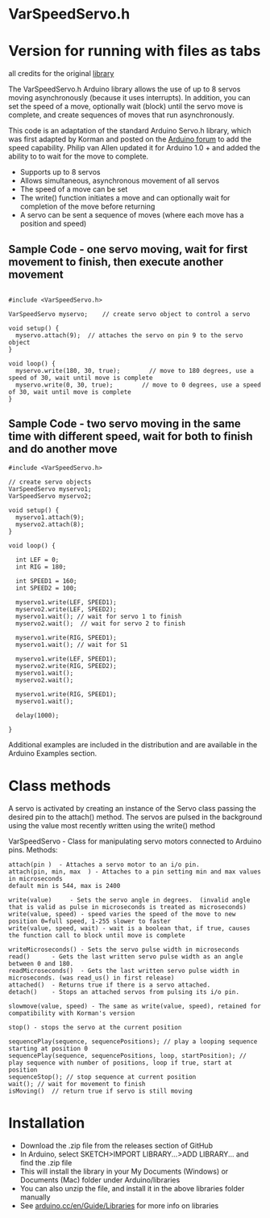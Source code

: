 VarSpeedServo.h
===============

Version for running with files as tabs
===================================
all credits for the original [library](https://github.com/netlabtoolkit/VarSpeedServo)

The VarSpeedServo.h Arduino library allows the use of up to 8 servos moving asynchronously (because it uses interrupts). In addition, you can set the speed of a move, optionally wait (block) until the servo move is complete, and create sequences of moves that run asynchronously.

This code is an adaptation of the standard Arduino Servo.h library, which was first adapted by Korman and posted on the [Arduino forum](http://forum.arduino.cc/index.php?topic=61586.0) to add the speed capability. Philip van Allen updated it for Arduino 1.0 + and added the ability to to wait for the move to complete.

* Supports up to 8 servos
* Allows simultaneous, asynchronous movement of all servos
* The speed of a move can be set
* The write() function initiates a move and can optionally wait for completion of the move before returning
* A servo can be sent a sequence of moves (where each move has a position and speed)

Sample Code - one servo moving, wait for first movement to finish, then execute another movement
----------------------------

```

#include <VarSpeedServo.h> 
 
VarSpeedServo myservo;    // create servo object to control a servo 
 
void setup() {
  myservo.attach(9);  // attaches the servo on pin 9 to the servo object 
} 
 
void loop() {
  myservo.write(180, 30, true);        // move to 180 degrees, use a speed of 30, wait until move is complete
  myservo.write(0, 30, true);        // move to 0 degrees, use a speed of 30, wait until move is complete
}
```


Sample Code - two servo moving in the same time with different speed, wait for both to finish and do another move
----------------------------

```
#include <VarSpeedServo.h> 

// create servo objects
VarSpeedServo myservo1;
VarSpeedServo myservo2;
 
void setup() {
  myservo1.attach(9);
  myservo2.attach(8);
} 
 
void loop() {
  
  int LEF = 0;
  int RIG = 180;
  
  int SPEED1 = 160;
  int SPEED2 = 100;
  
  myservo1.write(LEF, SPEED1);     
  myservo2.write(LEF, SPEED2);
  myservo1.wait(); // wait for servo 1 to finish
  myservo2.wait();  // wait for servo 2 to finish
    
  myservo1.write(RIG, SPEED1);     
  myservo1.wait(); // wait for S1
  
  myservo1.write(LEF, SPEED1); 
  myservo2.write(RIG, SPEED2);  
  myservo1.wait();
  myservo2.wait();    
        
  myservo1.write(RIG, SPEED1);     
  myservo1.wait();
      
  delay(1000);
  
}

```


Additional examples are included in the distribution and are available in the Arduino Examples section.

Class methods
================

A servo is activated by creating an instance of the Servo class passing the desired pin to the attach() method. The servos are pulsed in the background using the value most recently written using the write() method
 
VarSpeedServo - Class for manipulating servo motors connected to Arduino pins. Methods:

	attach(pin )  - Attaches a servo motor to an i/o pin.
	attach(pin, min, max  ) - Attaches to a pin setting min and max values in microseconds
	default min is 544, max is 2400  

	write(value)     - Sets the servo angle in degrees.  (invalid angle that is valid as pulse in microseconds is treated as microseconds)
	write(value, speed) - speed varies the speed of the move to new position 0=full speed, 1-255 slower to faster
	write(value, speed, wait) - wait is a boolean that, if true, causes the function call to block until move is complete

	writeMicroseconds() - Sets the servo pulse width in microseconds 
	read()      - Gets the last written servo pulse width as an angle between 0 and 180. 
	readMicroseconds()  - Gets the last written servo pulse width in microseconds. (was read_us() in first release)
	attached()  - Returns true if there is a servo attached. 
	detach()    - Stops an attached servos from pulsing its i/o pin. 

	slowmove(value, speed) - The same as write(value, speed), retained for compatibility with Korman's version

	stop() - stops the servo at the current position

	sequencePlay(sequence, sequencePositions); // play a looping sequence starting at position 0
	sequencePlay(sequence, sequencePositions, loop, startPosition); // play sequence with number of positions, loop if true, start at position
	sequenceStop(); // stop sequence at current position
	wait(); // wait for movement to finish
	isMoving()  // return true if servo is still moving

Installation
=============

* Download the .zip file from the releases section of GitHub
* In Arduino, select SKETCH>IMPORT LIBRARY...>ADD LIBRARY... and find the .zip file
* This will install the library in your My Documents (Windows) or Documents (Mac) folder under Arduino/libraries
* You can also unzip the file, and install it in the above libraries folder manually
* See [arduino.cc/en/Guide/Libraries](http://arduino.cc/en/Guide/Libraries) for more info on libraries

